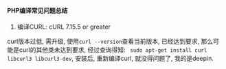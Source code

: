 #### PHP编译常见问题总结

1. 编译CURL: cURL 7.15.5 or greater

curl版本过低, 需升级, 使用`curl --version`查看当前版本, 已经达到要求, 那么可能是curl的其他类未达到要求, 经过查询得知: ` sudo apt-get install curl libcurl3 libcurl3-dev`, 安装后, 重新编译curl, 就没得问题了, 我的是deepin.